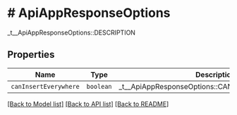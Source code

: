 # # ApiAppResponseOptions

_t__ApiAppResponseOptions::DESCRIPTION

## Properties

Name | Type | Description | Notes
------------ | ------------- | ------------- | -------------
| `canInsertEverywhere` | ```boolean``` |  _t__ApiAppResponseOptions::CAN_INSERT_EVERYWHERE  |  |

[[Back to Model list]](../../README.md#models) [[Back to API list]](../../README.md#endpoints) [[Back to README]](../../README.md)
